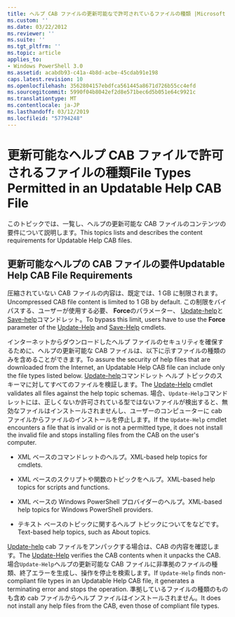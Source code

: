 ```yaml
---
title: ヘルプ CAB ファイルの更新可能なで許可されているファイルの種類 |Microsoft Docs
ms.custom: ''
ms.date: 03/22/2012
ms.reviewer: ''
ms.suite: ''
ms.tgt_pltfrm: ''
ms.topic: article
applies_to:
- Windows PowerShell 3.0
ms.assetid: acabdb93-c41a-4b8d-acbe-45cdab91e198
caps.latest.revision: 10
ms.openlocfilehash: 3562804157ebdfca561445a8671d726b55cc4efd
ms.sourcegitcommit: 5990f04b8042ef2d8e571bec6d5b051e64c9921c
ms.translationtype: MT
ms.contentlocale: ja-JP
ms.lasthandoff: 03/12/2019
ms.locfileid: "57794248"
---
```

# <a name="file-types-permitted-in-an-updatable-help-cab-file"></a><span data-ttu-id="22368-102">更新可能なヘルプ CAB ファイルで許可されるファイルの種類</span><span class="sxs-lookup"><span data-stu-id="22368-102">File Types Permitted in an Updatable Help CAB File</span></span>

<span data-ttu-id="22368-103">このトピックでは、一覧し、ヘルプの更新可能な CAB ファイルのコンテンツの要件について説明します。</span><span class="sxs-lookup"><span data-stu-id="22368-103">This topics lists and describes the content requirements for Updatable Help CAB files.</span></span>

## <a name="updatable-help-cab-file-requirements"></a><span data-ttu-id="22368-104">更新可能なヘルプの CAB ファイルの要件</span><span class="sxs-lookup"><span data-stu-id="22368-104">Updatable Help CAB File Requirements</span></span>

<span data-ttu-id="22368-105">圧縮されていない CAB ファイルの内容は、既定では、1 GB に制限されます。</span><span class="sxs-lookup"><span data-stu-id="22368-105">Uncompressed CAB file content is limited to 1 GB by default.</span></span> <span data-ttu-id="22368-106">この制限をバイパスする、ユーザーが使用する必要、 **Force**のパラメーター、 [Update-help](/powershell/module/Microsoft.PowerShell.Core/Update-Help)と[Save-help](/powershell/module/Microsoft.PowerShell.Core/Save-Help)コマンドレット。</span><span class="sxs-lookup"><span data-stu-id="22368-106">To bypass this limit, users have to use the **Force** parameter of the [Update-Help](/powershell/module/Microsoft.PowerShell.Core/Update-Help) and [Save-Help](/powershell/module/Microsoft.PowerShell.Core/Save-Help) cmdlets.</span></span>

<span data-ttu-id="22368-107">インターネットからダウンロードしたヘルプ ファイルのセキュリティを確保するために、ヘルプの更新可能な CAB ファイルは、以下に示すファイルの種類のみを含めることができます。</span><span class="sxs-lookup"><span data-stu-id="22368-107">To assure the security of help files that are downloaded from the Internet, an Updatable Help CAB file can include only the file types listed below.</span></span> <span data-ttu-id="22368-108">[Update-help](/powershell/module/Microsoft.PowerShell.Core/Update-Help)コマンドレット ヘルプ トピックのスキーマに対してすべてのファイルを検証します。</span><span class="sxs-lookup"><span data-stu-id="22368-108">The [Update-Help](/powershell/module/Microsoft.PowerShell.Core/Update-Help) cmdlet validates all files against the help topic schemas.</span></span> <span data-ttu-id="22368-109">場合、`Update-Help`コマンドレットには、正しくないか許可されている型ではないファイルが検出すると、無効なファイルはインストールされませんし、ユーザーのコンピューターに cab ファイルからファイルのインストールを停止します。</span><span class="sxs-lookup"><span data-stu-id="22368-109">If the `Update-Help` cmdlet encounters a file that is invalid or is not a permitted type, it does not install the invalid file and stops installing files from the CAB on the user's computer.</span></span>

- <span data-ttu-id="22368-110">XML ベースのコマンドレットのヘルプ。</span><span class="sxs-lookup"><span data-stu-id="22368-110">XML-based help topics for cmdlets.</span></span>

- <span data-ttu-id="22368-111">XML ベースのスクリプトや関数のトピックをヘルプ。</span><span class="sxs-lookup"><span data-stu-id="22368-111">XML-based help topics for scripts and functions.</span></span>

- <span data-ttu-id="22368-112">XML ベースの Windows PowerShell プロバイダーのヘルプ。</span><span class="sxs-lookup"><span data-stu-id="22368-112">XML-based help topics for Windows PowerShell providers.</span></span>

- <span data-ttu-id="22368-113">テキスト ベースのトピックに関するヘルプ トピックについてをなどです。</span><span class="sxs-lookup"><span data-stu-id="22368-113">Text-based help topics, such as About topics.</span></span>

<span data-ttu-id="22368-114">[Update-help](/powershell/module/Microsoft.PowerShell.Core/Update-Help) cab ファイルをアンパックする場合は、CAB の内容を確認します。</span><span class="sxs-lookup"><span data-stu-id="22368-114">The [Update-Help](/powershell/module/Microsoft.PowerShell.Core/Update-Help) verifies the CAB contents when it unpacks the CAB.</span></span> <span data-ttu-id="22368-115">場合`Update-Help`ヘルプの更新可能な CAB ファイルに非準拠のファイルの種類、終了エラーを生成し、操作を停止を検索します。</span><span class="sxs-lookup"><span data-stu-id="22368-115">If `Update-Help` finds non-compliant file types in an Updatable Help CAB file, it generates a terminating error and stops the operation.</span></span> <span data-ttu-id="22368-116">準拠しているファイルの種類のものも含め cab ファイルからヘルプ ファイルはインストールされません。</span><span class="sxs-lookup"><span data-stu-id="22368-116">It does not install any help files from the CAB, even those of compliant file types.</span></span>